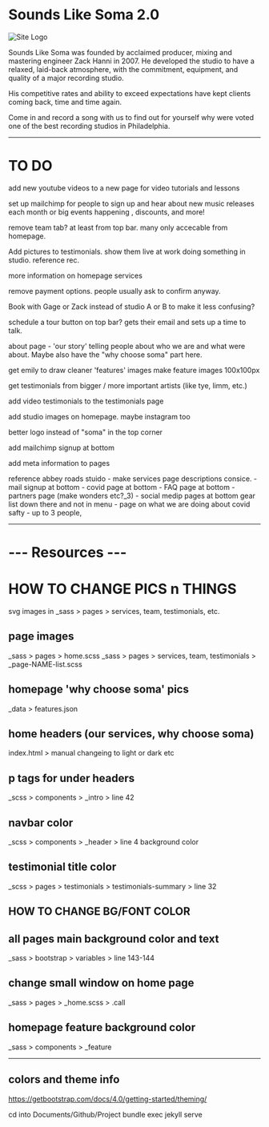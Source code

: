 # Sounds Like Soma 2.0
 

![Site Logo](https://github.com/zackhanni/zackhanni.github.io/blob/master/img/intro-header.jpg)

Sounds Like Soma was founded by acclaimed producer, mixing and mastering engineer Zack Hanni in 2007. He developed the studio to have a relaxed, laid-back atmosphere, with the commitment, equipment, and quality of a major recording studio. 

His competitive rates and ability to exceed expectations have kept clients coming back, time and time again. 

Come in and record a song with us to find out for yourself why were voted one of the best recording studios in Philadelphia.


- - -

# TO DO

add new youtube videos to a new page for video tutorials and lessons

set up mailchimp for people to sign up and hear about new music releases each month or big events happening , discounts, and more!

remove team tab? at least from top bar. many only accecable from homepage.

Add pictures to testimonials. show them live at work doing something in studio. reference rec.

more information on homepage services

remove payment options. people usually ask to confirm anyway.

Book with Gage or Zack instead of studio A or B to make it less confusing?

schedule a tour button on top bar? gets their email and sets up a time to talk.

about page - 'our story' telling people about who we are and what were about. Maybe also have the "why choose soma" part here.

get emily to draw cleaner 'features' images
make feature images 100x100px

get testimonials from bigger / more important artists (like tye, limm, etc.)

add video testimonials to the testimonials page

add studio images on homepage. maybe instagram too

better logo instead of "soma" in the top corner

add mailchimp signup at bottom

add meta information to pages

reference abbey roads stuido
	- make services page descriptions consice.
	- mail signup at bottom
	- covid page at bottom
	- FAQ page at bottom
	- partners page (make wonders etc?_3)
	- social medip pages at bottom
	gear list down there and not in menu
	- page on what we are doing about covid safty
	- up to 3 people, 


- - -

# --- Resources ---

# HOW TO CHANGE PICS n THINGS

svg images in _sass > pages > services, team, testimonials, etc.

## page images
_sass > pages > home.scss
_sass > pages > services, team, testimonials > _page-NAME-list.scss

## homepage 'why choose soma' pics
_data > features.json

## home headers (our services, why choose soma)
index.html > manual changeing to light or dark etc

## p tags for under headers
_scss > components > _intro > line 42

## navbar color
_scss > components > _header > line 4 background color

## testimonial title color
_scss > pages > testimonials > testimonials-summary > line 32

## HOW TO CHANGE BG/FONT COLOR

## all pages main background color and text
_sass > bootstrap > variables > line 143-144

## change small window on home page
_sass > pages > _home.scss > .call 

## homepage feature background color
_sass >  components > _feature 

- - -

## colors and theme info
https://getbootstrap.com/docs/4.0/getting-started/theming/


cd into Documents/Github/Project
bundle exec jekyll serve



